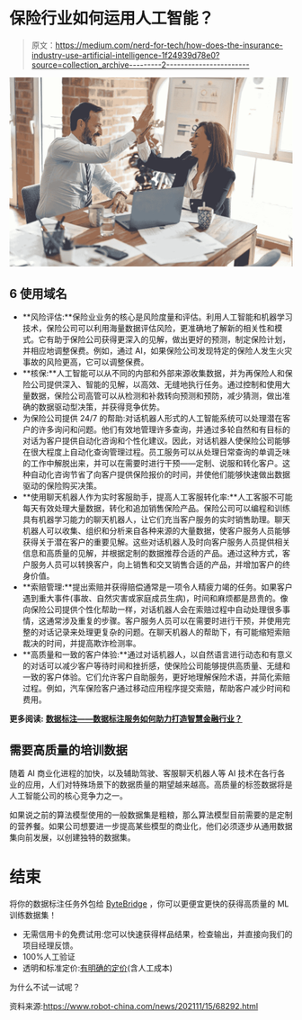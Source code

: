 # 保险行业如何运用人工智能？

> 原文：<https://medium.com/nerd-for-tech/how-does-the-insurance-industry-use-artificial-intelligence-1f24939d78e0?source=collection_archive---------2----------------------->

![](img/da2c535d52e05c83bc8f74df1bccb471.png)

## **6 使用域名**

*   **风险评估:**保险业业务的核心是风险度量和评估。利用人工智能和机器学习技术，保险公司可以利用海量数据评估风险，更准确地了解新的相关性和模式。它有助于保险公司获得更深入的见解，做出更好的预测，制定保险计划，并相应地调整保费。例如，通过 AI，如果保险公司发现特定的保险人发生火灾事故的风险更高，它可以调整保费。
*   **核保:**人工智能可以从不同的内部和外部来源收集数据，并为再保险人和保险公司提供深入、智能的见解，以高效、无缝地执行任务。通过控制和使用大量数据，保险公司高管可以从检测和补救转向预测和预防，减少猜测，做出准确的数据驱动型决策，并获得竞争优势。
*   为保险公司提供 24/7 的帮助:对话机器人形式的人工智能系统可以处理潜在客户的许多询问和问题。他们有效地管理许多查询，并通过多轮自然和有目标的对话为客户提供自动化咨询和个性化建议。因此，对话机器人使保险公司能够在很大程度上自动化查询管理过程。员工服务可以从处理日常查询的单调乏味的工作中解脱出来，并可以在需要时进行干预——定制、说服和转化客户。这种自动化咨询节省了向客户提供保险报价的时间，并使他们能够快速做出数据驱动的保险购买决策。
*   **使用聊天机器人作为实时客服助手，提高人工客服转化率:**人工客服不可能每天有效处理大量数据，转化和追加销售保险产品。保险公司可以编程和训练具有机器学习能力的聊天机器人，让它们充当客户服务的实时销售助理。聊天机器人可以收集、组织和分析来自各种来源的大量数据，使客户服务人员能够获得关于潜在客户的重要见解。这些对话机器人及时向客户服务人员提供相关信息和高质量的见解，并根据定制的数据推荐合适的产品。通过这种方式，客户服务人员可以转换客户，向上销售和交叉销售合适的产品，并增加客户的终身价值。
*   **索赔管理:**提出索赔并获得赔偿通常是一项令人精疲力竭的任务。如果客户遇到重大事件(事故、自然灾害或家庭成员生病)，时间和麻烦都是昂贵的。像向保险公司提供个性化帮助一样，对话机器人会在索赔过程中自动处理很多事情，这通常涉及重复的步骤。客户服务人员可以在需要时进行干预，并使用完整的对话记录来处理更复杂的问题。在聊天机器人的帮助下，有可能缩短索赔裁决的时间，并提高欺诈检测率。
*   **高质量和一致的客户体验:**通过对话机器人，以自然语言进行动态和有意义的对话可以减少客户等待时间和挫折感，使保险公司能够提供高质量、无缝和一致的客户体验。它们允许客户自助服务，更好地理解保险术语，并简化索赔过程。例如，汽车保险客户通过移动应用程序提交索赔，帮助客户减少时间和费用。

**更多阅读:** [**数据标注——数据标注服务如何助力打造智慧金融行业？**](https://tinyurl.com/2ba967wk)

## 需要高质量的培训数据

随着 AI 商业化进程的加快，以及辅助驾驶、客服聊天机器人等 AI 技术在各行各业的应用，人们对特殊场景下的数据质量的期望越来越高。高质量的标签数据将是人工智能公司的核心竞争力之一。

如果说之前的算法模型使用的一般数据集是粗粮，那么算法模型目前需要的是定制的营养餐。如果公司想要进一步提高某些模型的商业化，他们必须逐步从通用数据集向前发展，以创建独特的数据集。

# 结束

将你的数据标注任务外包给 [ByteBridge](https://tinyurl.com/58r9p7wy) ，你可以更便宜更快的获得高质量的 ML 训练数据集！

*   无需信用卡的免费试用:您可以快速获得样品结果，检查输出，并直接向我们的项目经理反馈。
*   100%人工验证
*   透明和标准定价:[有明确的定价](https://www.bytebridge.io/#/?module=price)(含人工成本)

为什么不试一试呢？

资料来源:https://www.robot-china.com/news/202111/15/68292.html